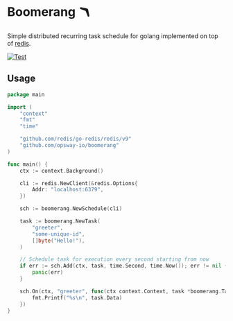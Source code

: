 # Boomerang 🪃

Simple distributed recurring task schedule for golang implemented on top of [redis](https://redis.io/).

[![Test](https://github.com/opsway-io/boomerang/actions/workflows/test.yaml/badge.svg)](https://github.com/opsway-io/boomerang/actions/workflows/test.yaml)

## Usage

```go
package main

import (
    "context"
    "fmt"
    "time"

    "github.com/redis/go-redis/redis/v9"
    "github.com/opsway-io/boomerang"
)

func main() {
    ctx := context.Background()

    cli := redis.NewClient(&redis.Options{
        Addr: "localhost:6379",
    })

    sch := boomerang.NewSchedule(cli)

    task := boomerang.NewTask(
        "greeter",
        "some-unique-id",
        []byte("Hello!"),
    )

    // Schedule task for execution every second starting from now
    if err := sch.Add(ctx, task, time.Second, time.Now()); err != nil {
        panic(err)
    }

    sch.On(ctx, "greeter", func(ctx context.Context, task *boomerang.Task) {
        fmt.Printf("%s\n", task.Data)
    })
}
```
